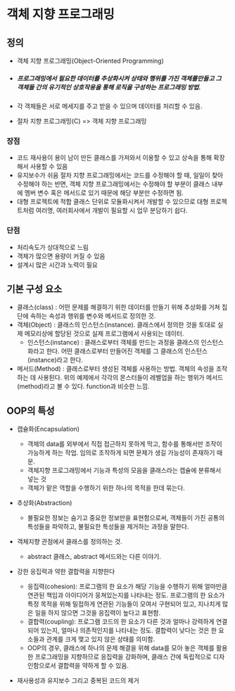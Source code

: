 # 객체 지향 프로그래밍

## 정의

- 객체 지향 프로그래밍(Object-Oriented Programming)

- ##### 프로그래밍에서 필요한 데이터를 추상화시켜 상태와 행위를 가진 객체를만들고 그 객체들 간의 유기적인 상호작용을 통해 로직을 구성하는 프로그래밍 방법.

- 각 객체들은 서로 메세지를 주고 받을 수 있으며 데이터를 처리할 수 있음.

- 절차 지향 프로그래밍(C) => 객체 지향 프로그래밍

### 장점

- 코드 재사용이 용이
  남이 만든 클래스를 가져와서 이용할 수 있고 상속을 통해 확장해서 사용할 수 있음
- 유지보수가 쉬움
  절차 지향 프로그래밍에서는 코드를 수정해야 할 때, 일일이 찾아 수정해야 하는 반면, 객체 지향 프로그래밍에서는 수정해야 할 부분이 클래스 내부에 멤버 변수 혹은 메서드로 있기 때문에 해당 부분만 수정하면 됨.
- 대형 프로젝트에 적합
  클래스 단위로 모듈화시켜서 개발할 수 있으므로 대형 프로젝트처럼 여러명, 여러회사에서 개발이 필요할 시 업무 분담하기 쉽다.

### 단점

- 처리속도가 상대적으로 느림
- 객체가 많으면 용량이 커질 수 있음
- 설계시 많은 시간과 노력이 필요

## 기본 구성 요소

- 클래스(class) : 어떤 문제를 해결하기 위한 데이터를 만들기 위해 추상화를 거쳐 집단에 속하는 속성과 행위를 변수와 메서드로 정의한 것. 
- 객체(Object) : 클래스의 인스턴스(instance). 클래스에서 정의한 것을 토대로 실제 메모리상에 할당된 것으로 실제 프로그램에서 사용되는 데이터.
  + 인스턴스(instance) : 클래스로부터 객체를 만드는 과정을 클래스의 인스턴스화라고 한다. 어떤 클래스로부터 만들어진 객체를 그 클래스의 인스턴스(instance)라고 한다.
- 메서드(Method) : 클래스로부터 생성된 객체를 사용하는 방법. 객체의 속성을 조작하는 데 사용된다. 위의 예제에서 각각의 몬스터들이 레벨업을 하는 행위가 메서드(method)라고 볼 수 있다. function과 비슷한 느낌.

## OOP의 특성

- 캡슐화(Encapsulation)
  - 객체의 data를 외부에서 직접 접근하지 못하게 막고, 함수를 통해서만 조작이 가능하게 하는 작업. 임의로 조작하게 되면 문제가 생길 가능성이 존재하기 때문.
  - 객체지향 프로그래밍에서 기능과 특성의 모음을 클래스라는 캡슐에 분류해서 넣는 것
  - 객체가 맡은 역할을 수행하기 위한 하나의 목적을 한데 묶는다.
- 추상화(Abstraction)
  - 불필요한 정보는 숨기고 중요한 정보만을 표현함으로써, 객체들이 가진 공통의 특성들을 파악하고, 불필요한 특성들을 제거하는 과정을 말한다.
- 객체지향 관점에서 클래스를 정의하는 것.
  - abstract 클래스, abstract 메서드와는 다른 이야기. 
- 강한 응집력과 약한 결합력을 지향한다

  - 응집력(cohesion): 프로그램의 한 요소가 해당 기능을 수행하기 위해 얼마만큼 연관된 책임과 아이디어가 뭉쳐있는지를 나타내는 정도. 프로그램의 한 요소가 특정 목적을 위해 밀접하게 연관된 기능들이 모여서 구현되어 있고, 지나치게 많은 일을 하지 않으면 그것을 응집력이 높다고 표현함.
  - 결합력(coupling): 프로그램 코드의 한 요소가 다른 것과 얼마나 강력하게 연결되어 있는지, 얼마나 의존적인지를 나타내는 정도. 결합력이 낮다는 것은 한 요소들과 관계를 크게 맺고 있지 않은 상태를 의미함.
  - OOP의 경우, 클래스에 하나의 문제 해결을 위해 data를 모아 놓은 객체를 활용한 프로그래밍을 지향하므로 응집력을 강화하며, 클래스 간에 독립적으로 디자인함으로서 결합력을 약하게 할 수 있음.
- 재사용성과 유지보수 그리고 중복된 코드의 제거
